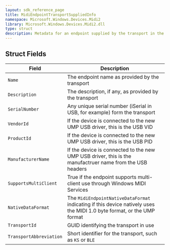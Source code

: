 ```yaml
---
layout: sdk_reference_page
title: MidiEndpointTransportSuppliedInfo
namespace: Microsoft.Windows.Devices.Midi2
library: Microsoft.Windows.Devices.Midi2.dll
type: struct
description: Metadata for an endpoint supplied by the transport in the MIDI Service
---
```


## Struct Fields

| Field | Description |
| --------------- | ----------- |
| `Name` | The endpoint name as provided by the transport |
| `Description` | The description, if any, as provided by the transport |
| `SerialNumber` | Any unique serial number (iSerial in USB, for example) form the transport |
| `VendorId` | If the device is connected to the new UMP USB driver, this is the USB VID |
| `ProductId` | If the device is connected to the new UMP USB driver, this is the USB PID |
| `ManufacturerName` | If the device is connected to the new UMP USB driver, this is the manufactruer name from the USB headers |
| `SupportsMultiClient` | True if the endpoint supports multi-client use through Windows MIDI Services |
| `NativeDataFormat` | The `MidiEndpointNativeDataFormat` indicating if this device natively uses the MIDI 1.0 byte format, or the UMP format |
| `TransportId` | GUID identifying the transport in use |
| `TransportAbbreviation` | Short identifier for the transport, such as `KS` or `BLE` |

